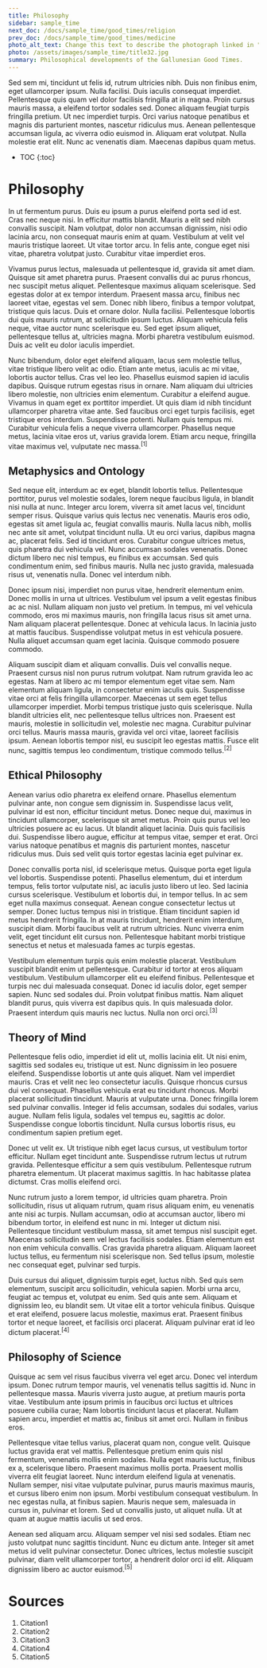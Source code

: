 ```yaml
---
title: Philosophy
sidebar: sample_time
next_doc: /docs/sample_time/good_times/religion
prev_doc: /docs/sample_time/good_times/medicine
photo_alt_text: Change this text to describe the photograph linked in "photo".
photo: /assets/images/sample_time/title32.jpg
summary: Philosophical developments of the Gallunesian Good Times.
---
```


Sed sem mi, tincidunt ut felis id, rutrum ultricies nibh. Duis non finibus enim, eget ullamcorper ipsum. Nulla facilisi. Duis iaculis consequat imperdiet. Pellentesque quis quam vel dolor facilisis fringilla at in magna. Proin cursus mauris massa, a eleifend tortor sodales sed. Donec aliquam feugiat turpis fringilla pretium. Ut nec imperdiet turpis. Orci varius natoque penatibus et magnis dis parturient montes, nascetur ridiculus mus. Aenean pellentesque accumsan ligula, ac viverra odio euismod in. Aliquam erat volutpat. Nulla molestie erat elit. Nunc ac venenatis diam. Maecenas dapibus quam metus. 

* TOC
{:toc}

# Philosophy

In ut fermentum purus. Duis eu ipsum a purus eleifend porta sed id est. Cras nec neque nisi. In efficitur mattis blandit. Mauris a elit sed nibh convallis suscipit. Nam volutpat, dolor non accumsan dignissim, nisi odio lacinia arcu, non consequat mauris enim at quam. Vestibulum at velit vel mauris tristique laoreet. Ut vitae tortor arcu. In felis ante, congue eget nisi vitae, pharetra volutpat justo. Curabitur vitae imperdiet eros.

Vivamus purus lectus, malesuada ut pellentesque id, gravida sit amet diam. Quisque sit amet pharetra purus. Praesent convallis dui ac purus rhoncus, nec suscipit metus aliquet. Pellentesque maximus aliquam scelerisque. Sed egestas dolor at ex tempor interdum. Praesent massa arcu, finibus nec laoreet vitae, egestas vel sem. Donec nibh libero, finibus a tempor volutpat, tristique quis lacus. Duis et ornare dolor. Nulla facilisi. Pellentesque lobortis dui quis mauris rutrum, at sollicitudin ipsum luctus. Aliquam vehicula felis neque, vitae auctor nunc scelerisque eu. Sed eget ipsum aliquet, pellentesque tellus at, ultricies magna. Morbi pharetra vestibulum euismod. Duis ac velit eu dolor iaculis imperdiet.

Nunc bibendum, dolor eget eleifend aliquam, lacus sem molestie tellus, vitae tristique libero velit ac odio. Etiam ante metus, iaculis ac mi vitae, lobortis auctor tellus. Cras vel leo leo. Phasellus euismod sapien id iaculis dapibus. Quisque rutrum egestas risus in ornare. Nam aliquam dui ultricies libero molestie, non ultricies enim elementum. Curabitur a eleifend augue. Vivamus in quam eget ex porttitor imperdiet. Ut quis diam id nibh tincidunt ullamcorper pharetra vitae ante. Sed faucibus orci eget turpis facilisis, eget tristique eros interdum. Suspendisse potenti. Nullam quis tempus mi. Curabitur vehicula felis a neque viverra ullamcorper. Phasellus neque metus, lacinia vitae eros ut, varius gravida lorem. Etiam arcu neque, fringilla vitae maximus vel, vulputate nec massa.<sup>[1]</sup>

## Metaphysics and Ontology

Sed neque elit, interdum ac ex eget, blandit lobortis tellus. Pellentesque porttitor, purus vel molestie sodales, lorem neque faucibus ligula, in blandit nisi nulla at nunc. Integer arcu lorem, viverra sit amet lacus vel, tincidunt semper risus. Quisque varius quis lectus nec venenatis. Mauris eros odio, egestas sit amet ligula ac, feugiat convallis mauris. Nulla lacus nibh, mollis nec ante sit amet, volutpat tincidunt nulla. Ut eu orci varius, dapibus magna ac, placerat felis. Sed id tincidunt eros. Curabitur congue ultrices metus, quis pharetra dui vehicula vel. Nunc accumsan sodales venenatis. Donec dictum libero nec nisl tempus, eu finibus ex accumsan. Sed quis condimentum enim, sed finibus mauris. Nulla nec justo gravida, malesuada risus ut, venenatis nulla. Donec vel interdum nibh.

Donec ipsum nisi, imperdiet non purus vitae, hendrerit elementum enim. Donec mollis in urna ut ultrices. Vestibulum vel ipsum a velit egestas finibus ac ac nisl. Nullam aliquam non justo vel pretium. In tempus, mi vel vehicula commodo, eros mi maximus mauris, non fringilla lacus risus sit amet urna. Nam aliquam placerat pellentesque. Donec at vehicula lacus. In lacinia justo at mattis faucibus. Suspendisse volutpat metus in est vehicula posuere. Nulla aliquet accumsan quam eget lacinia. Quisque commodo posuere commodo.

Aliquam suscipit diam et aliquam convallis. Duis vel convallis neque. Praesent cursus nisl non purus rutrum volutpat. Nam rutrum gravida leo ac egestas. Nam at libero ac mi tempor elementum eget vitae sem. Nam elementum aliquam ligula, in consectetur enim iaculis quis. Suspendisse vitae orci at felis fringilla ullamcorper. Maecenas ut sem eget tellus ullamcorper imperdiet. Morbi tempus tristique justo quis scelerisque. Nulla blandit ultricies elit, nec pellentesque tellus ultrices non. Praesent est mauris, molestie in sollicitudin vel, molestie nec magna. Curabitur pulvinar orci tellus. Mauris massa mauris, gravida vel orci vitae, laoreet facilisis ipsum. Aenean lobortis tempor nisl, eu suscipit leo egestas mattis. Fusce elit nunc, sagittis tempus leo condimentum, tristique commodo tellus.<sup>[2]</sup>

## Ethical Philosophy

Aenean varius odio pharetra ex eleifend ornare. Phasellus elementum pulvinar ante, non congue sem dignissim in. Suspendisse lacus velit, pulvinar id est non, efficitur tincidunt metus. Donec neque dui, maximus in tincidunt ullamcorper, scelerisque sit amet metus. Proin quis purus vel leo ultricies posuere ac eu lacus. Ut blandit aliquet lacinia. Duis quis facilisis dui. Suspendisse libero augue, efficitur at tempus vitae, semper et erat. Orci varius natoque penatibus et magnis dis parturient montes, nascetur ridiculus mus. Duis sed velit quis tortor egestas lacinia eget pulvinar ex.

Donec convallis porta nisl, id scelerisque metus. Quisque porta eget ligula vel lobortis. Suspendisse potenti. Phasellus elementum, dui et interdum tempus, felis tortor vulputate nisl, ac iaculis justo libero ut leo. Sed lacinia cursus scelerisque. Vestibulum et lobortis dui, in tempor tellus. In ac sem eget nulla maximus consequat. Aenean congue consectetur lectus ut semper. Donec luctus tempus nisi in tristique. Etiam tincidunt sapien id metus hendrerit fringilla. In at mauris tincidunt, hendrerit enim interdum, suscipit diam. Morbi faucibus velit at rutrum ultricies. Nunc viverra enim velit, eget tincidunt elit cursus non. Pellentesque habitant morbi tristique senectus et netus et malesuada fames ac turpis egestas.

Vestibulum elementum turpis quis enim molestie placerat. Vestibulum suscipit blandit enim ut pellentesque. Curabitur id tortor at eros aliquam vestibulum. Vestibulum ullamcorper elit eu eleifend finibus. Pellentesque et turpis nec dui malesuada consequat. Donec id iaculis dolor, eget semper sapien. Nunc sed sodales dui. Proin volutpat finibus mattis. Nam aliquet blandit purus, quis viverra est dapibus quis. In quis malesuada dolor. Praesent interdum quis mauris nec luctus. Nulla non orci orci.<sup>[3]</sup>

## Theory of Mind

Pellentesque felis odio, imperdiet id elit ut, mollis lacinia elit. Ut nisi enim, sagittis sed sodales eu, tristique ut est. Nunc dignissim in leo posuere eleifend. Suspendisse lobortis ut ante quis aliquet. Nam vel imperdiet mauris. Cras et velit nec leo consectetur iaculis. Quisque rhoncus cursus dui vel consequat. Phasellus vehicula erat eu tincidunt rhoncus. Morbi placerat sollicitudin tincidunt. Mauris at vulputate urna. Donec fringilla lorem sed pulvinar convallis. Integer id felis accumsan, sodales dui sodales, varius augue. Nullam felis ligula, sodales vel tempus eu, sagittis ac dolor. Suspendisse congue lobortis tincidunt. Nulla cursus lobortis risus, eu condimentum sapien pretium eget.

Donec ut velit ex. Ut tristique nibh eget lacus cursus, ut vestibulum tortor efficitur. Nullam eget tincidunt ante. Suspendisse rutrum lectus ut rutrum gravida. Pellentesque efficitur a sem quis vestibulum. Pellentesque rutrum pharetra elementum. Ut placerat maximus sagittis. In hac habitasse platea dictumst. Cras mollis eleifend orci.

Nunc rutrum justo a lorem tempor, id ultricies quam pharetra. Proin sollicitudin, risus ut aliquam rutrum, quam risus aliquam enim, eu venenatis ante nisi ac turpis. Nullam accumsan, odio at accumsan auctor, libero mi bibendum tortor, in eleifend est nunc in mi. Integer ut dictum nisi. Pellentesque tincidunt vestibulum massa, sit amet tempus nisl suscipit eget. Maecenas sollicitudin sem vel lectus facilisis sodales. Etiam elementum est non enim vehicula convallis. Cras gravida pharetra aliquam. Aliquam laoreet luctus tellus, eu fermentum nisi scelerisque non. Sed tellus ipsum, molestie nec consequat eget, pulvinar sed turpis.

Duis cursus dui aliquet, dignissim turpis eget, luctus nibh. Sed quis sem elementum, suscipit arcu sollicitudin, vehicula sapien. Morbi urna arcu, feugiat ac tempus et, volutpat eu enim. Sed quis ante sem. Aliquam et dignissim leo, eu blandit sem. Ut vitae elit a tortor vehicula finibus. Quisque et erat eleifend, posuere lacus molestie, maximus erat. Praesent finibus tortor et neque laoreet, et facilisis orci placerat. Aliquam pulvinar erat id leo dictum placerat.<sup>[4]</sup>

## Philosophy of Science

Quisque ac sem vel risus faucibus viverra vel eget arcu. Donec vel interdum ipsum. Donec rutrum tempor mauris, vel venenatis tellus sagittis id. Nunc in pellentesque massa. Mauris viverra justo augue, at pretium mauris porta vitae. Vestibulum ante ipsum primis in faucibus orci luctus et ultrices posuere cubilia curae; Nam lobortis tincidunt lacus et placerat. Nullam sapien arcu, imperdiet et mattis ac, finibus sit amet orci. Nullam in finibus eros.

Pellentesque vitae tellus varius, placerat quam non, congue velit. Quisque luctus gravida erat vel mattis. Pellentesque pretium enim quis nisl fermentum, venenatis mollis enim sodales. Nulla eget mauris luctus, finibus ex a, scelerisque libero. Praesent maximus mollis porta. Praesent mollis viverra elit feugiat laoreet. Nunc interdum eleifend ligula at venenatis. Nullam semper, nisi vitae vulputate pulvinar, purus mauris maximus mauris, et cursus libero enim non ipsum. Morbi vestibulum consequat vestibulum. In nec egestas nulla, at finibus sapien. Mauris neque sem, malesuada in cursus in, pulvinar et lorem. Sed ut convallis justo, ut aliquet nulla. Ut at quam at augue mattis iaculis ut sed eros.

Aenean sed aliquam arcu. Aliquam semper vel nisi sed sodales. Etiam nec justo volutpat nunc sagittis tincidunt. Nunc eu dictum ante. Integer sit amet metus id velit pulvinar consectetur. Donec ultrices, lectus molestie suscipit pulvinar, diam velit ullamcorper tortor, a hendrerit dolor orci id elit. Aliquam dignissim libero ac auctor euismod.<sup>[5]</sup>

# Sources

1. Citation1
2. Citation2
3. Citation3
4. Citation4
5. Citation5
